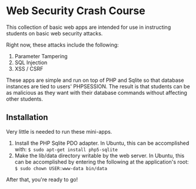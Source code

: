 Web Security Crash Course
====================

This collection of basic web apps are intended for use in instructing students on basic web security attacks.

Right now, these attacks include the following:

1. Parameter Tampering
2. SQL Injection
3. XSS / CSRF

These apps are simple and run on top of PHP and Sqlite so that database instances are tied to users' PHPSESSION. The result is that students can be as malicious as they want with their database commands without affecting other students.

## Installation

Very little is needed to run these mini-apps.

1. Install the PHP Sqlite PDO adapter. In Ubuntu, this can be accomplished with: ```$ sudo apt-get install php5-sqlite```
2. Make the lib/data directory writable by the web server. In Ubuntu, this can be accomplished by entering the following at the application's root: ```$ sudo chown USER:www-data bin/data```

After that, you're ready to go!
